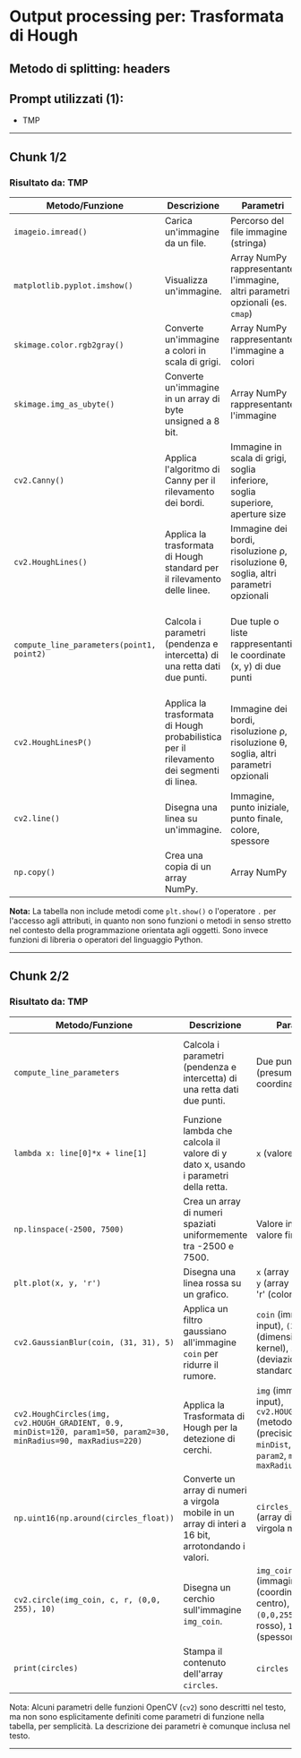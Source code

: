 # Output processing per: Trasformata di Hough

## Metodo di splitting: headers
## Prompt utilizzati (1):
- TMP

---

## Chunk 1/2

### Risultato da: TMP
| Metodo/Funzione | Descrizione | Parametri | Output | Libreria |
|---|---|---|---|---|
| `imageio.imread()` | Carica un'immagine da un file. | Percorso del file immagine (stringa) | Array NumPy rappresentante l'immagine | imageio |
| `matplotlib.pyplot.imshow()` | Visualizza un'immagine. | Array NumPy rappresentante l'immagine, altri parametri opzionali (es. `cmap`) | Nessuno (visualizza l'immagine) | matplotlib.pyplot |
| `skimage.color.rgb2gray()` | Converte un'immagine a colori in scala di grigi. | Array NumPy rappresentante l'immagine a colori | Array NumPy rappresentante l'immagine in scala di grigi | skimage.color |
| `skimage.img_as_ubyte()` | Converte un'immagine in un array di byte unsigned a 8 bit. | Array NumPy rappresentante l'immagine | Array NumPy rappresentante l'immagine come byte unsigned a 8 bit | skimage |
| `cv2.Canny()` | Applica l'algoritmo di Canny per il rilevamento dei bordi. | Immagine in scala di grigi, soglia inferiore, soglia superiore, aperture size | Immagine binaria contenente i bordi rilevati | cv2 |
| `cv2.HoughLines()` | Applica la trasformata di Hough standard per il rilevamento delle linee. | Immagine dei bordi, risoluzione ρ, risoluzione θ, soglia, altri parametri opzionali | Array di linee, dove ogni linea è rappresentata da (ρ, θ) | cv2 |
| `compute_line_parameters(point1, point2)` | Calcola i parametri (pendenza e intercetta) di una retta dati due punti. | Due tuple o liste rappresentanti le coordinate (x, y) di due punti | Lista contenente pendenza e intercetta [m, n]  oppure None se la pendenza è indefinita | Nessuna libreria specifica (funzione definita dall'utente) |
| `cv2.HoughLinesP()` | Applica la trasformata di Hough probabilistica per il rilevamento dei segmenti di linea. | Immagine dei bordi, risoluzione ρ, risoluzione θ, soglia, altri parametri opzionali | Array di segmenti di linea, dove ogni segmento è rappresentato da (x1, y1, x2, y2) | cv2 |
| `cv2.line()` | Disegna una linea su un'immagine. | Immagine, punto iniziale, punto finale, colore, spessore | Immagine modificata con la linea disegnata | cv2 |
| `np.copy()` | Crea una copia di un array NumPy. | Array NumPy | Copia dell'array NumPy | NumPy |


**Nota:**  La tabella non include metodi come `plt.show()` o l'operatore `.` per l'accesso agli attributi, in quanto non sono funzioni o metodi in senso stretto nel contesto della programmazione orientata agli oggetti.  Sono invece funzioni di libreria o operatori del linguaggio Python.


---

## Chunk 2/2

### Risultato da: TMP
| Metodo/Funzione | Descrizione | Parametri | Output |
|---|---|---|---|
| `compute_line_parameters` | Calcola i parametri (pendenza e intercetta) di una retta dati due punti. | Due punti (presumibilmente coordinate x,y) | Lista `[-a/b, c/b]` (pendenza, intercetta) se `a` e `b` sono diversi da zero; altrimenti `None`. |
| `lambda x: line[0]*x + line[1]` | Funzione lambda che calcola il valore di y dato x, usando i parametri della retta. | `x` (valore x) | `y` (valore y corrispondente) |
| `np.linspace(-2500, 7500)` | Crea un array di numeri spaziati uniformemente tra -2500 e 7500. | Valore iniziale, valore finale | Array di numeri |
| `plt.plot(x, y, 'r')` | Disegna una linea rossa su un grafico. | `x` (array di valori x), `y` (array di valori y), 'r' (colore rosso) | Grafico con la linea disegnata |
| `cv2.GaussianBlur(coin, (31, 31), 5)` | Applica un filtro gaussiano all'immagine `coin` per ridurre il rumore. | `coin` (immagine di input), `(31, 31)` (dimensione del kernel), `5` (deviazione standard) | Immagine sfocata |
| `cv2.HoughCircles(img, cv2.HOUGH_GRADIENT, 0.9, minDist=120, param1=50, param2=30, minRadius=90, maxRadius=220)` | Applica la Trasformata di Hough per la detezione di cerchi. | `img` (immagine di input), `cv2.HOUGH_GRADIENT` (metodo), `0.9` (precisione), `minDist`, `param1`, `param2`, `minRadius`, `maxRadius` | Array di cerchi rilevati (coordinate x, y e raggio) |
| `np.uint16(np.around(circles_float))` | Converte un array di numeri a virgola mobile in un array di interi a 16 bit, arrotondando i valori. | `circles_float` (array di numeri a virgola mobile) | Array di interi a 16 bit |
| `cv2.circle(img_coin, c, r, (0,0, 255), 10)` | Disegna un cerchio sull'immagine `img_coin`. | `img_coin` (immagine), `c` (coordinate del centro), `r` (raggio), `(0,0,255)` (colore rosso), `10` (spessore) | Immagine con il cerchio disegnato |
| `print(circles)` | Stampa il contenuto dell'array `circles`. | `circles` (array) | Output sulla console |


Nota:  Alcuni parametri delle funzioni OpenCV (`cv2`) sono descritti nel testo, ma non sono esplicitamente definiti come parametri di funzione nella tabella, per semplicità.  La descrizione dei parametri è comunque inclusa nel testo.


---

